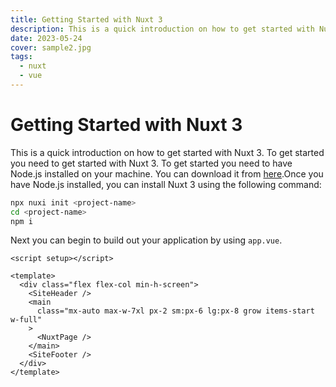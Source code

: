 ```yaml
---
title: Getting Started with Nuxt 3
description: This is a quick introduction on how to get started with Nuxt 3.
date: 2023-05-24
cover: sample2.jpg
tags:
  - nuxt
  - vue
---
```


# Getting Started with Nuxt 3

This is a quick introduction on how to get started with Nuxt 3. To get started you need to get started with Nuxt 3. To get started you need to have Node.js installed on your machine. You can download it from [here](https://nodejs.org/en/download/).Once you have Node.js installed, you can install Nuxt 3 using the following command:

```bash
npx nuxi init <project-name>
cd <project-name>
npm i
```

Next you can begin to build out your application by using `app.vue`.

```vue
<script setup></script>

<template>
  <div class="flex flex-col min-h-screen">
    <SiteHeader />
    <main
      class="mx-auto max-w-7xl px-2 sm:px-6 lg:px-8 grow items-start w-full"
    >
      <NuxtPage />
    </main>
    <SiteFooter />
  </div>
</template>
```
